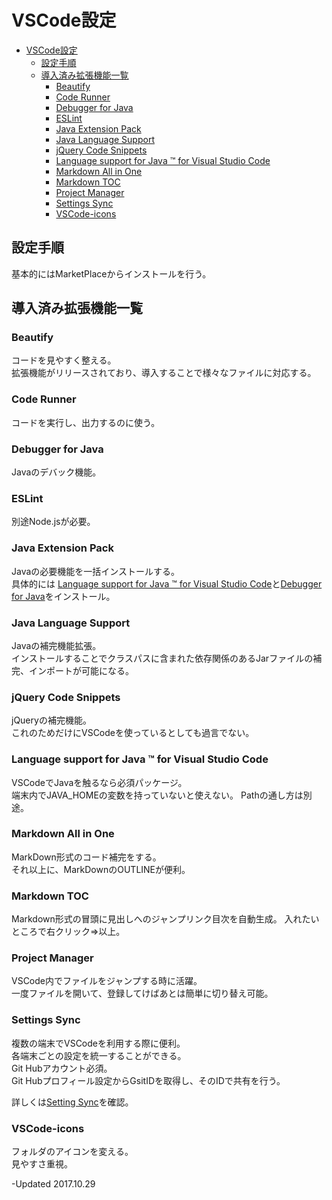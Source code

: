 # VSCode設定
<!-- TOC -->

- [VSCode設定](#vscode%E8%A8%AD%E5%AE%9A)
    - [設定手順](#%E8%A8%AD%E5%AE%9A%E6%89%8B%E9%A0%86)
    - [導入済み拡張機能一覧](#%E5%B0%8E%E5%85%A5%E6%B8%88%E3%81%BF%E6%8B%A1%E5%BC%B5%E6%A9%9F%E8%83%BD%E4%B8%80%E8%A6%A7)
        - [Beautify](#beautify)
        - [Code Runner](#code-runner)
        - [Debugger for Java](#debugger-for-java)
        - [ESLint](#eslint)
        - [Java Extension Pack](#java-extension-pack)
        - [Java Language Support](#java-language-support)
        - [jQuery Code Snippets](#jquery-code-snippets)
        - [Language support for Java ™ for Visual Studio Code](#language-support-for-java-%E2%84%A2-for-visual-studio-code)
        - [Markdown All in One](#markdown-all-in-one)
        - [Markdown TOC](#markdown-toc)
        - [Project Manager](#project-manager)
        - [Settings Sync](#settings-sync)
        - [VSCode-icons](#vscode-icons)

<!-- /TOC -->

## 設定手順
基本的にはMarketPlaceからインストールを行う。

## 導入済み拡張機能一覧

### Beautify
コードを見やすく整える。  
拡張機能がリリースされており、導入することで様々なファイルに対応する。

### Code Runner
コードを実行し、出力するのに使う。

### Debugger for Java
Javaのデバック機能。

### ESLint
別途Node.jsが必要。

### Java Extension Pack
Javaの必要機能を一括インストールする。  
具体的には [Language support for Java ™ for Visual Studio Code](#language-support-for-java-%E2%84%A2-for-visual-studio-code)と[Debugger for Java](#debugger-for-java)をインストール。

### Java Language Support
Javaの補完機能拡張。  
インストールすることでクラスパスに含まれた依存関係のあるJarファイルの補完、インポートが可能になる。

### jQuery Code Snippets
jQueryの補完機能。  
これのためだけにVSCodeを使っているとしても過言でない。

### Language support for Java ™ for Visual Studio Code
VSCodeでJavaを触るなら必須パッケージ。  
端末内でJAVA_HOMEの変数を持っていないと使えない。 
Pathの通し方は別途。   

### Markdown All in One
MarkDown形式のコード補完をする。  
それ以上に、MarkDownのOUTLINEが便利。

### Markdown TOC
Markdown形式の冒頭に見出しへのジャンプリンク目次を自動生成。 入れたいところで右クリック=>以上。 

### Project Manager
VSCode内でファイルをジャンプする時に活躍。  
一度ファイルを開いて、登録してけばあとは簡単に切り替え可能。

### Settings Sync
複数の端末でVSCodeを利用する際に便利。  
各端末ごとの設定を統一することができる。  
Git Hubアカウント必須。  
Git Hubプロフィール設定からGsitIDを取得し、そのIDで共有を行う。

詳しくは[Setting Sync](https://marketplace.visualstudio.com/items?itemName=Shan.code-settings-sync)を確認。  

### VSCode-icons
フォルダのアイコンを変える。  
見やすさ重視。


-Updated
2017.10.29